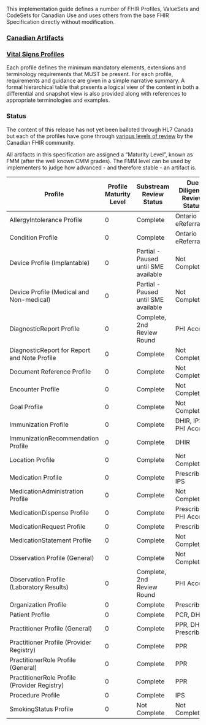 This implementation guide defines a number of FHIR Profiles, ValueSets and CodeSets for Canadian Use and uses others from the base FHIR Specification directly without modification.

### <a href="artifacts.html">Canadian Artifacts</a>
### <a href="vitalsigns-profiles.html">Vital Signs Profiles</a>

Each profile defines the minimum mandatory elements, extensions and terminology requirements that MUST be present. For each profile, requirements and guidance are given in a simple narrative summary. A formal hierarchical table that presents a logical view of the content in both a differential and snapshot view is also provided along with references to appropriate terminologies and examples.

### Status

The content of this release has not yet been balloted through HL7 Canada but each of the profiles have gone through [various levels of review](developmentprocess.html#review-process) by the Canadian FHIR community.

All artifacts in this specification are assigned a “Maturity Level”, known as FMM (after the well known CMM grades). The FMM level can be used by implementers to judge how advanced - and therefore stable - an artifact is.

| Profile <br> | Profile Maturity <br> Level <br> | Substream <br>Review Status <br> | Due Diligence<br> Review Status <br> |
|---|---|---|---|
| AllergyIntolerance Profile | 0 | Complete | Ontario eReferral |
| Condition Profile | 0 | Complete | Ontario eReferral |
| Device Profile (Implantable) | 0 | Partial - Paused until SME available | Not Complete |
| Device Profile (Medical and Non-medical) | 0 | Partial - Paused until SME available | Not Complete |
| DiagnosticReport Profile | 0 | Complete, 2nd Review Round | PHI Access |
| DiagnosticReport for Report and Note Profile | 0 | Complete | Not Complete |
| Document Reference Profile | 0 | Complete | Not Complete |
| Encounter Profile | 0 | Complete | Not Complete |
| Goal Profile | 0 | Complete | Not Complete |
| Immunization Profile | 0 | Complete | DHIR, IPS, PHI Access |
| ImmunizationRecommendation Profile | 0 | Complete | DHIR |
| Location Profile | 0 | Complete | Not Complete |
| Medication Profile | 0 | Complete | PrescribeIT, IPS |
| MedicationAdministration Profile | 0 | Complete | Not Complete |
| MedicationDispense Profile | 0 | Complete | PrescribeIT, PHI Access |
| MedicationRequest Profile | 0 | Complete | PrescribeIT |
| MedicationStatement Profile | 0 | Complete | Not Complete |
| Observation Profile (General) | 0 | Complete | Not Complete |
| Observation Profile (Laboratory Results) | 0 | Complete, 2nd Review Round | PHI Access |
| Organization Profile | 0 | Complete | PrescribeIT |
| Patient Profile | 0 | Complete | PCR, DHIR |
| Practitioner Profile (General) | 0 | Complete | PPR, DHIR, PrescribeIT |
| Practitioner Profile (Provider Registry) | 0 | Complete | PPR |
| PractitionerRole Profile (General) | 0 | Complete | PPR |
| PractitionerRole Profile (Provider Registry) | 0 | Complete | PPR |
| Procedure Profile | 0 | Complete | IPS |
| SmokingStatus Profile | 0 | Not Complete | Not Complete |

<!-- Todo: examples, capabilitystatement, TestScenario? -->
